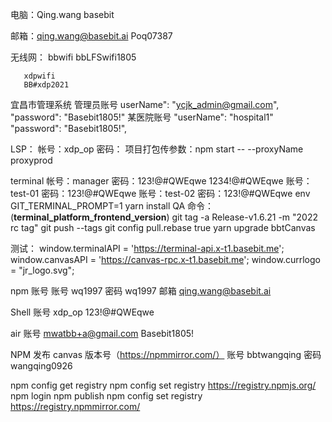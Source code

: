 电脑：Qing.wang
basebit

邮箱：qing.wang@basebit.ai
Poq07387

无线网： bbwifi
bbLFSwifi1805

       xdpwifi
       BB#xdp2021

宜昌市管理系统
管理员账号
userName": "ycjk_admin@gmail.com",
"password": "Basebit1805!"
某医院账号
"userName": "hospital1"
"password": "Basebit1805!",

LSP：
帐号：xdp_op 密码：
项目打包传参数：npm start -- --proxyName proxyprod

terminal
帐号：manager 密码：123!@#QWEqwe 1234!@#QWEqwe
账号：test-01 密码：123!@#QWEqwe
账号：test-02 密码：123!@#QWEqwe
env GIT_TERMINAL_PROMPT=1 yarn install
QA 命令： (**terminal_platform_frontend_version**)
git tag -a Release-v1.6.21 -m "2022 rc tag"
git push --tags
git config pull.rebase true
yarn upgrade bbtCanvas

测试：
window.terminalAPI = 'https://terminal-api.x-t1.basebit.me';
window.canvasAPI = 'https://canvas-rpc.x-t1.basebit.me';
window.currlogo = "jr_logo.svg";

npm 账号 账号 wq1997 密码 wq1997 邮箱 qing.wang@basebit.ai

Shell 账号 xdp_op 123!@#QWEqwe

air 账号 mwatbb+a@gmail.com Basebit1805!

NPM 发布 canvas 版本号（https://npmmirror.com/）
账号 bbtwangqing 密码 wangqing0926

npm config get registry
npm config set registry https://registry.npmjs.org/
npm login
npm publish
npm config set registry https://registry.npmmirror.com/
